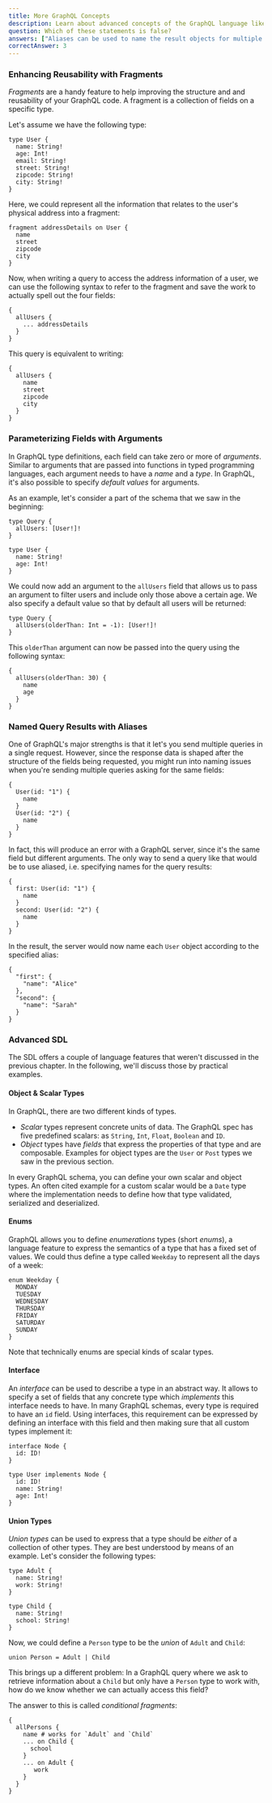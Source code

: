 ```yaml
---
title: More GraphQL Concepts
description: Learn about advanced concepts of the GraphQL language like fragments, query arguments and more SDL features 
question: Which of these statements is false?
answers: ["Aliases can be used to name the result objects for multiple queries", "Fragments are useful for the structure and reusability of your GraphQL code", "Every field in a GraphQL type can be associated with zero or more arguments", "GraphQL has a built-in Date type"]
correctAnswer: 3
---
```



### Enhancing Reusability with Fragments

_Fragments_ are a handy feature to help improving the structure and and reusability of your GraphQL code. A fragment is a collection of fields on a specific type.

Let's assume we have the following type:

```graphql(nocopy)
type User {
  name: String!
  age: Int!
  email: String!
  street: String!
  zipcode: String!
  city: String!
}
```

Here, we could represent all the information that relates to the user's physical address into a fragment:

```graphql(nocopy)
fragment addressDetails on User {
  name
  street
  zipcode
  city
}
```

Now, when writing a query to access the address information of a user, we can use the following syntax to refer to the fragment and save the work to actually spell out the four fields:

```graphql(nocopy)
{
  allUsers {
    ... addressDetails
  }
}
```

This query is equivalent to writing:

```graphql(nocopy)
{
  allUsers {
    name
    street
    zipcode
    city
  }
}
```

### Parameterizing Fields with Arguments

In GraphQL type definitions, each field can take zero or more of _arguments_. Similar to arguments that are passed into functions in typed programming languages, each argument needs to have a _name_ and a _type_. In GraphQL, it's also possible to specify _default values_ for arguments.

As an example, let's consider a part of the schema that we saw in the beginning:

```graphql(nocopy)
type Query {
  allUsers: [User!]!
}

type User {
  name: String!
  age: Int!
}
```

We could now add an argument to the `allUsers` field that allows us to pass an argument to filter users and include only those above a certain age. We also specify a default value so that by default all users will be returned:

```graphql(nocopy)
type Query {
  allUsers(olderThan: Int = -1): [User!]!
}
```

This `olderThan` argument can now be passed into the query using the following syntax:

```graphql(nocopy)
{
  allUsers(olderThan: 30) {
    name
    age
  }
}
```

### Named Query Results with Aliases

One of GraphQL's major strengths is that it let's you send multiple queries in a single request. However, since the response data is shaped after the structure of the fields being requested, you might run into naming issues when you're sending multiple queries asking for the same fields:

```graphql(nocopy)
{
  User(id: "1") {
    name
  }
  User(id: "2") {
    name
  }
}
```

In fact, this will produce an error with a GraphQL server, since it's the same field but different arguments. The only way to send a query like that would be to use aliased, i.e. specifying names for the query results:

```graphql(nocopy)
{
  first: User(id: "1") {
    name
  }
  second: User(id: "2") {
    name
  }
}
```

In the result, the server would now name each `User` object according to the specified alias:

```graphql(nocopy)
{
  "first": {
    "name": "Alice"
  },
  "second": {
    "name": "Sarah"
  }
}
```

### Advanced SDL

The SDL offers a couple of language features that weren't discussed in the previous chapter. In the following, we'll discuss those by practical examples.

#### Object & Scalar Types

In GraphQL, there are two different kinds of types.

- _Scalar_ types represent concrete units of data. The GraphQL spec has five predefined scalars: as `String`, `Int`, `Float`, `Boolean` and `ID`. 
- _Object_ types have _fields_ that express the properties of that type and are composable. Examples for object types are the `User` or `Post` types we saw in the previous section.

In every GraphQL schema, you can define your own scalar and object types. An often cited example for a custom scalar would be a `Date` type where the implementation needs to define how that type validated, serialized and deserialized.

#### Enums

GraphQL allows you to define _enumerations_ types (short _enums_), a language feature to express the semantics of a type that has a fixed set of values. We could thus define a type called `Weekday` to represent all the days of a week:

```graphql(nocopy)
enum Weekday {
  MONDAY
  TUESDAY
  WEDNESDAY
  THURSDAY
  FRIDAY
  SATURDAY
  SUNDAY
}
```

Note that technically enums are special kinds of scalar types.

#### Interface

An _interface_ can be used to describe a type in an abstract way. It allows to specify a set of fields that any concrete type which _implements_ this interface needs to have. In many GraphQL schemas, every type is required to have an `id` field. Using interfaces, this requirement can be expressed by defining an interface with this field and then making sure that all custom types implement it:

```graphql(nocopy)
interface Node {
  id: ID!
}

type User implements Node {
  id: ID!
  name: String!
  age: Int!
}
```

#### Union Types

_Union types_ can be used to express that a type should be _either_ of a collection of other types. They are best understood by means of an example. Let's consider the following types:

```graphql(nocopy)
type Adult {
  name: String!
  work: String!
}

type Child {
  name: String!
  school: String!
}
```  

Now, we could define a `Person` type to be the _union_ of `Adult` and `Child`:

```graphql(nocopy)
union Person = Adult | Child
```

This brings up a different problem: In a GraphQL query where we ask to retrieve information about a `Child` but only have a `Person` type to work with, how do we know whether we can actually access this field?

The answer to this is called _conditional fragments_:

```graphql(nocopy)
{
  allPersons {
    name # works for `Adult` and `Child`
    ... on Child {
      school
    }
    ... on Adult {
       work
    }
  }
}
``` 


